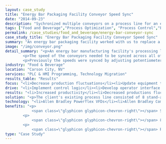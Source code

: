 ```yaml
---
layout: case_study
title: "Energy Bar Packaging Facility Conveyor Speed Sync"
date: "2014-09-23"
description: "Sychronized multiple conveyors on a process line for an energy bar manufacturing facility."
tags: ["Food and Beverage","Process Optimization", "Process Control","PLC","HMI"]
permalink: /case_studies/food_and_beverage/energy-bar-conveyor-sync
case_study_title: "Energy Bar Packaging Facility Conveyor Speed Sync"
summary: "An energy bar packaging facility worked with us to replace a faulty mixer control system and upgrade it to modern standards."
image: "/img/conveyor.png"
detail_summary: "<p>An energy bar manufacturing facility's processing line used eight standalone piece of equipment with conveyor belts.</p>
		<p>The speed of the conveyors needed to be synced across all of the machines for optimal operation.</p>
		<p>Previously the speeds were synced by adjusting potentiometers on each piece of equipment leading to speed variations throughout the line.</p><p>We worked with the staff to implement a PLC based system with an operator interface to set the speeds for the line and select which speed should be used at any given time.</p>"
industry: "Food & Beverage"
location: "Carson City, NV"
services: "PLC & HMI Programming, Technology Migration"
results_table: "Results"
focus: "<li>Decrease production fluctuations</li><li>Update equipment to modern standards</li><li>Incorporate recipe management</li>"
drive: "<li>Implement control logic</li><li>Develop operator interface based on existing standards</li><li>Implement system and train personnel on its operation</li>"
results: "<li>Increased productivity</li><li>Decreased productions fluctuations</li><li>Decreased maintenance overhead</li>"
solution: "<p>The client's existing process line consisted of 8 stand-alone machines taking raw ingredients, forming them into bars, enrobing in chocolate and drying them prior to entering the packaging line.</p><p>Each of these machines has a conveyor with a locally configurable speed for each piece of equipment. Operators were spending a signficant amount of time adjusting the speeds for each piece of equipment when changing products, resulting in issues when the speeds were not exactly the same.</p><p>We implemented a system using Allen Bradley CompactLogix PLC and Panelview Plus to communicate with Powerflex 4 and 5 VFDs installed on each piece of equipment.</p><p>The local control capability for each machine was replaced by a screen on the Panelview Plus allowing the operators to set a desired speed and the PLC calculating the required values for each drive based on its conveyor properties and gear ratios. The operators were also given the capability to configure speeds for various products giving them a drop-down menu to cut changeover times essentially to zero with respect to adjusting the speed of the line.</p>"
technology: "<li>Allen Bradley Powerflex VFDs</li><li>Allen Bradley CompactLogix PLC</li><li>Allen Bradley Panelview Plus</li>"
benefits: "<p>
	        <span class=\"glyphicon glyphicon-chevron-right\"></span> Stand alone equipment now integrated with a PLC to provide the capability for full-line automation</p>
	    <p>
	     	<span class=\"glyphicon glyphicon-chevron-right\"></span> 8 pieces of equipment with local control can now be operated from one operator interface</p>
	    <p>
	        <span class=\"glyphicon glyphicon-chevron-right\"></span> Recipe management capabilities enable operators to configure speeds for various products</p>"
type: "Case Study"
---
```



